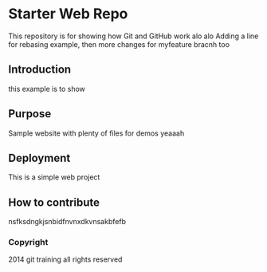 # Starter Web Repo

This repository is for showing how Git and GitHub work alo alo 
Adding a line for rebasing example, then more changes for myfeature bracnh too 

## Introduction 

this example is to show 

## Purpose

Sample website with plenty of files for demos yeaaah 

## Deployment 
This is a simple web project 

## How to contribute 
nsfksdngkjsnbidfnvnxdkvnsakbfefb

### Copyright 
2014 git training all rights reserved 